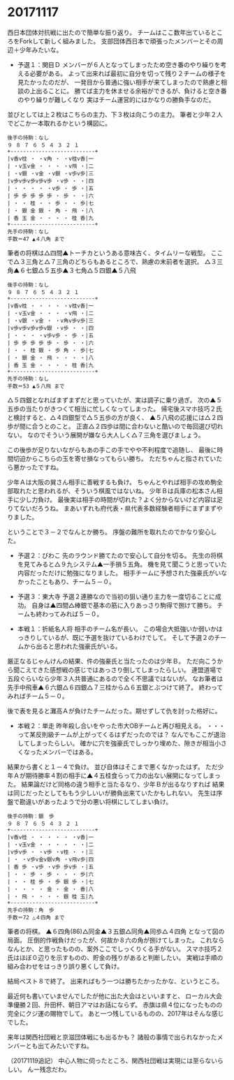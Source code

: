 # 20171117

西日本団体対抗戦に出たので簡単な振り返り。
チームはここ数年出ているところをForkして新しく組みました。
支部団体西日本で頑張ったメンバーとその周辺＋少年みたいな。

* 予選１：関目Ｄ
メンバーが６人となってしまったため空き番のやり繰りを考える必要がある。
よって出来れば最初に自分を切って残り２チームの様子を見たかったのだが、
一発目から普通に強い相手が来てしまったので熟慮と相談の上出ることに。
勝てば主力を休ませる余裕ができるが、負けると空き番のやり繰りが難しくなり
実はチーム運営的にはかなりの勝負手なのだ。

並びとしては上２枚はこちらの主力、下３枚は向こうの主力。
筆者と少年２人でどこか一本取れるかという構図に。

```
後手の持駒：なし 
９ ８ ７ ６ ５ ４ ３ ２ １ 
+---------------------------+ 
|v香v桂 ・ ・v角 ・ ・v桂v香|一 
| ・v玉v金 ・ ・ ・ ・v飛 ・|二 
| ・v銀 ・v金 ・v銀 ・v歩v歩|三 
|v歩v歩v歩v歩v歩 ・v歩 ・ ・|四 
| ・ ・ ・ ・ ・v歩 ・ 歩 ・|五 
| 歩 歩 歩 歩 歩 ・ 歩 ・ ・|六 
| ・ ・ 桂 ・ ・ 歩 ・ ・ 歩|七 
| ・ 銀 金 銀 ・ 角 ・ 飛 ・|八 
| 香 玉 金 ・ ・ ・ ・ 桂 香|九 
+---------------------------+ 
先手の持駒：なし 
手数＝47 ▲４八角 まで
```

筆者の将棋は△四間▲トーチカというある意味古く、タイムリーな戦型。
ここで△３三角と△７三角のどちらもあるところで、熟慮の末前者を選択。
△３三角▲６七銀△５五歩▲３七角△５四銀▲５八飛

```
後手の持駒：なし 
９ ８ ７ ６ ５ ４ ３ ２ １ 
+---------------------------+ 
|v香v桂 ・ ・ ・ ・ ・v桂v香|一 
| ・v玉v金 ・ ・ ・ ・v飛 ・|二 
| ・v銀 ・v金 ・ ・v角v歩v歩|三 
|v歩v歩v歩v歩v銀 ・v歩 ・ ・|四 
| ・ ・ ・ ・v歩v歩 ・ 歩 ・|五 
| 歩 歩 歩 歩 歩 ・ 歩 ・ ・|六 
| ・ ・ 桂 銀 ・ 歩 角 ・ 歩|七 
| ・ 銀 金 ・ 飛 ・ ・ ・ ・|八 
| 香 玉 金 ・ ・ ・ ・ 桂 香|九 
+---------------------------+ 
先手の持駒：なし 
手数＝53 ▲５八飛 まで
```

△５四銀となればまずまずだと思っていたが、実は調子に乗り過ぎ。
次の▲５五歩の当たりがきつくて相当に忙しくなってしまった。
帰宅後スマホ技巧２氏と検討すると、△４四銀型で△５五歩の方が良く、
▲５八飛の応援には△２四歩が間に合うとのこと。
正直△２四歩は間に合わないと酷いので毎回選び切れない。
なのでそういう展開が嫌なら大人しく△７三角を選びましょう。

この後歩が足りないながらもあの手この手でやや不利程度で追随し、
最後に時間切迫からこちらの玉を寄せ損なってもらい勝ち。
ただちゃんと指されていたら悪かったですね。

少年Ａは大阪の巽さん相手に善戦するも負け。
ちゃんとやれば相手の攻め駒全部取れたと思われるが、そういう棋風ではないね。
少年Ｂは兵庫の松本さん相手に少し力負け。
最後実は相手の時間が切れた？よく分からないけど内容は足りてないだろうね。
まあいずれも府代表・県代表多数経験者相手にまずまずやりました。

ということで３－２でなんとか勝ち。
序盤の難所を取れたのでかなり安心した。

* 予選２：びわこ
先のラウンド勝てたので安心して自分を切る。
先生の将棋を見てみると△９九システム▲一手損５五角。
機を見て聞こうと思っていた内容だっただけに勉強になりました。
相手チームに予想された強豪氏がいなかったこともあり、チーム５－０。

* 予選３：東大寺
予選２連勝なので当初の狙い通り主力を一度切ることに成功。
自身は▲四間△棒銀で基本の筋に入りあっさり駒得で捌けて勝ち。
チームも終わってみれば５－０。

* 本戦１：折紙名人将
相手のチーム名が長い。
この場合大抵強いか弱いかはっきりしているが、既に予選を抜けているわけでして。
そして予選２のチームから出ると思われた強豪氏がいる。

厳正なるじゃんけんの結果、件の強豪氏と当たったのは少年Ｂ。
ただ向こうから聞こえてきた感想戦の感じではあっさり倒してしまったらしい。
連盟道場で五段ぐらいなら少年３人共普通にあるので全く不思議ではないが。
なお筆者は先手中飛車▲６六銀△６四銀△７三桂から△６五銀とぶつけて終了。
終わってみればチーム５－０。

後で表を見ると灘高Ａが負けたチームだった。期せずして仇を討った格好に。

* 本戦２：単走
昨年殺し合いをやった市大OBチームと再び相見える。
・・・って某反則級チームが上がってくるはずだったのでは？
なんでもここが退治してしまったらしい。
確かに穴を強豪氏でしっかり埋めた、隙きが相当小さくなったメンバーではある。

結果から書くと１－４で負け。
並び自体はそこまで悪くなかったはず。
ただ少年Ａが期待勝率４割の相手に▲４五桂食らって力の出ない展開になってしまった。
結果論だけど同格の違う相手と当たるなり、少年Ｂが出るなりすれば
結果は同じだったとしてももう少しいいが勝負出来ていたかもしれない。
先生は序盤で勘違いがあったようで分の悪い将棋にしてしまい負け。

```
後手の持駒：銀　歩　 
９ ８ ７ ６ ５ ４ ３ ２ １ 
+---------------------------+ 
|v香v桂 ・ ・ ・ ・ ・ ・v香|一 
| ・v玉v金 ・ ・ ・ ・ ・ ・|二 
|v歩v歩 ・ ・v歩 ・v桂 ・ ・|三 
| ・ ・v歩v金v銀v角 ・v飛v歩|四 
| 香 歩 ・v歩 ・v歩 歩v歩 ・|五 
| ・ ・ 歩 ・ 歩 ・ ・ ・ 歩|六 
| ・ ・ 桂 歩 ・ 歩 銀 歩 ・|七 
| ・ ・ ・ ・ 金 ・ 金 ・ 香|八 
| ・ 飛 ・ ・ ・ ・ 銀 桂 玉|九 
+---------------------------+ 
先手の持駒：角　歩　 
手数＝72 △４四角 まで
```

筆者の将棋。
▲６四角(86)△同金▲３五銀△同角▲同歩△４四角
となって図の局面。
圧倒的作戦負けだったが、何故か８六の角が捌けてしまった。
これならなんとか、と思ったものの、案外ここでしっくりくる手がない。
スマホ技巧２氏はほぼ０辺りを示すものの、貯金の残りがあると判断したい。
実戦は手順の組み合わせをはっきり誤り悪くして負け。

結局ベスト８で終了。
出来ればもう一つは勝ちたかったかな、というところ。

最近何も書いていませんでしたが他に出た大会はといいますと、
ローカル大会準優勝２回、升田杯、朝日アマはお話にならず。
赤旗は県４位になったものの完全にクジ運の賜物でして。
あと一つ残しているものの、2017年はそんな感じでした。

来年は関西社団戦と京滋団体戦にも出るかも？
諸般の事情で出られなかったメンバーとも出てみたいですね。

（20171119追記）
中心人物に伺ったところ、関西社団戦は実現には至らないらしい。
んー残念だわ。